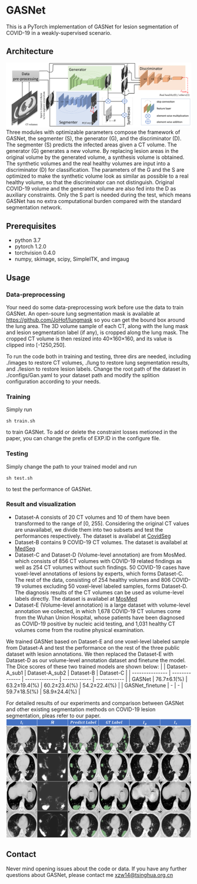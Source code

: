 # GASNet
This is a PyTorch implementation of GASNet for lesion segmentation of COVID-19 in a weakly-supervised scenario.

## Architecture
![GASNet](./pics/pipeline.png "pipeline of GASNet")
Three modules with optimizable parameters compose the framework of GASNet, the segmenter (S), the generator (G), and the discriminator (D). 
    The segmenter (S) predicts the infected areas given a CT volume. The generator (G) generates
    a new volume. By replacing lesion areas in the original volume by the generated volume,
    a synthesis volume is obtained. 
    The synthetic volumes and the real healthy volumes are input into a discriminator (D) for classification. The parameters of the G and the S are
      optimized to make the synthetic volume look as similar as possible to a real healthy volume, so that the discriminator can not distinguish. 
      Original COVID-19 volume and the generated volume are also fed into the D as auxiliary constraints. 
      Only the S part is needed during the test, 
      which means GASNet has no extra computational 
      burden compared with the standard segmentation network. 

## Prerequisites
- python 3.7
- pytorch 1.2.0
- torchvision 0.4.0
- numpy, skimage, scipy, SimpleITK, and imgaug

## Usage 
### Data-preprocessing 
Your need do some data-preprocessing work before use the data to train GASNet. An open-soure lung segmentation mask is available at <https://github.com/JoHof/lungmask> so you can get the bound box around the lung area. The 3D volume sample of each CT, along with the lung mask and lesion segmentation label (if any),
is cropped along the lung mask. The cropped CT volume is then
resized into 40×160×160, and its value is clipped into [-1250,250]. 


To run the code both in training and testing, three dirs are needed, including ./images to restore CT volumes, ./lung to restore lung segmentation results, and ./lesion to restore lesion labels. Change the root path of the dataset in ./configs/Gan.yaml to your dataset path and modify the splition configuration according to your needs. 

### Training
Simply run 
```
sh train.sh
```
to train GASNet. To add or delete the constraint losses metioned in the paper, you can change the prefix of EXP.ID in the configure file.

### Testing
Simply change the path to your trained model and run 
```
sh test.sh
```
to test the performance of GASNet. 
### Result and visualization
- Dataset-A consists of 20 CT volumes and 10 of them have been transformed to the range of [0, 255]. Considering the original CT values are unavailabel, we divide them into two subsets and test the performances respectively.
 The dataset is availabel at [CovidSeg](https://zenodo.org/record/3757476#.X41Jj-biuiN)
- Dataset-B contains 9 COVID-19 CT volumes. 
The dataset is availabel at [MedSeg](https://medicalsegmentation.com/covid19/)
- Dataset-C and Dataset-D (Volume-level annotation) are from MosMed. which consists of 856 CT volumes
with COVID-19 related findings as well as 254 CT volumes
without such findings. 50 COVID-19 cases have voxel-level
annotations of lesions by experts, which forms Dataset-C. The
rest of the data, consisting of 254 healthy volumes and 806
COVID-19 volumes excluding 50 voxel-level labeled samples,
forms Dataset-D. The diagnosis results of the CT volumes can
be used as volume-level labels directly.
The dataset is availabel at [MosMed](https://mosmed.ai/en/)
- Dataset-E (Volume-level annotation) is a large dataset
with volume-level annotation we collected, in which 1,678
COVID-19 CT volumes come from the Wuhan Union Hospital, whose patients have been diagnosed as COVID-19 positive
by nucleic acid testing, and 1,031 healthy CT volumes come
from the routine physical examination.

We trained GASNet based on Dataset-E and one voxel-level labeled sample from Dataset-A and test the performance on the rest of the three public dataset with lesion annotations. We then replaced the Dataset-E with Dataset-D as our volume-level annotation dataset and finetune the model. The Dice scores of these two trained models are shown below:
|                 | Dataset-A_sub1 | Dataset-A_sub2 | Dataset-B    | Dataset-C    |
| --------------- | -------------- | -------------- | ------------ | ------------ |
| GASNet          | 76.7±6.1(%)   | 63.2±19.4(%)  | 60.2±23.4(%) | 54.2±22.4(%) |
| GASNet_finetune | -              | -              | 59.7±18.5(%) | 58.9±24.4(%) |

For detailed results of our experiments and comparison between GASNet and other existing segmentation methods on COVID-19 lesion segmentation, pleas refer to our paper.
![vis2](./pics/vis2.png)


## Contact
Never mind opening issues about the code or data. If you have any further questions about GASNet, please contact me <xzw14@tsinghua.org.cn>

